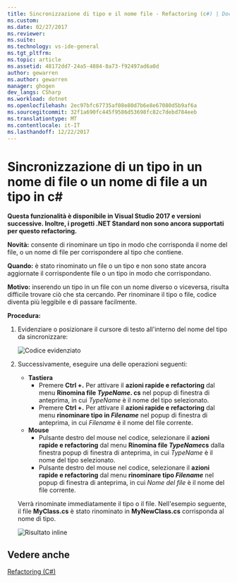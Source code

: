 ```yaml
---
title: Sincronizzazione di tipo e il nome file - Refactoring (c#) | Documenti Microsoft
ms.custom: 
ms.date: 02/27/2017
ms.reviewer: 
ms.suite: 
ms.technology: vs-ide-general
ms.tgt_pltfrm: 
ms.topic: article
ms.assetid: 48172dd7-24a5-4884-8a73-f92497ad6a0d
author: gewarren
ms.author: gewarren
manager: ghogen
dev_langs: CSharp
ms.workload: dotnet
ms.openlocfilehash: 2ec97bfc67735af08e80d7b6e8e67080d5b9af6a
ms.sourcegitcommit: 32f1a690fc445f9586d53698fc82c7debd784eeb
ms.translationtype: MT
ms.contentlocale: it-IT
ms.lasthandoff: 12/22/2017
---
```

# <a name="sync-a-type-to-a-filename-or-a-filename-to-a-type-in-c"></a>Sincronizzazione di un tipo in un nome di file o un nome di file a un tipo in c# #

<!-- VERSIONLESS -->
**Questa funzionalità è disponibile in Visual Studio 2017 e versioni successive.  Inoltre, i progetti .NET Standard non sono ancora supportati per questo refactoring.**

**Novità:** consente di rinominare un tipo in modo che corrisponda il nome del file, o un nome di file per corrispondere al tipo che contiene.

**Quando:** è stato rinominato un file o un tipo e non sono state ancora aggiornate il corrispondente file o un tipo in modo che corrispondano. 

**Motivo:** inserendo un tipo in un file con un nome diverso o viceversa, risulta difficile trovare ciò che sta cercando.  Per rinominare il tipo o file, codice diventa più leggibile e di passare facilmente.

**Procedura:**

1. Evidenziare o posizionare il cursore di testo all'interno del nome del tipo da sincronizzare:

   ![Codice evidenziato](media/synctype_highlight.png)

1. Successivamente, eseguire una delle operazioni seguenti:
   * **Tastiera**
     * Premere **Ctrl +.** Per attivare il **azioni rapide e refactoring** dal menu **Rinomina file *TypeName*. cs** nel popup di finestra di anteprima, in cui *TypeName* è il nome del tipo selezionato.
     * Premere **Ctrl +.** Per attivare il **azioni rapide e refactoring** dal menu **rinominare tipo in _Filename_**  nel popup di finestra di anteprima, in cui *Filename* è il nome del file corrente.
   * **Mouse**
     * Pulsante destro del mouse nel codice, selezionare il **azioni rapide e refactoring** dal menu **Rinomina file *TypeName*cs** dalla finestra popup di finestra di anteprima, in cui *TypeName* è il nome del tipo selezionato.
     * Pulsante destro del mouse nel codice, selezionare il **azioni rapide e refactoring** dal menu **rinominare tipo _Filename_**  nel popup di finestra di anteprima, in cui  *Nome del file* è il nome del file corrente.

   Verrà rinominate immediatamente il tipo o il file.  Nell'esempio seguente, il file **MyClass.cs** è stato rinominato in **MyNewClass.cs** corrisponda al nome di tipo.

   ![Risultato inline](media/synctype_result.png)

## <a name="see-also"></a>Vedere anche  
[Refactoring (C#)](../refactoring-csharp.md)
